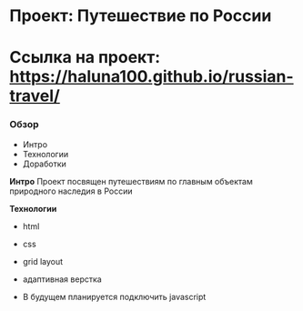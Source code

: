 # Проект: Путешествие по России
# Ссылка на проект: https://haluna100.github.io/russian-travel/

### Обзор
* Интро
* Технологии
* Доработки

**Интро**
Проект посвящен путешествиям по главным объектам природного наследия в России

**Технологии**

* html
* css
* grid layout
* адаптивная верстка

* В будущем планируется подключить javascript
